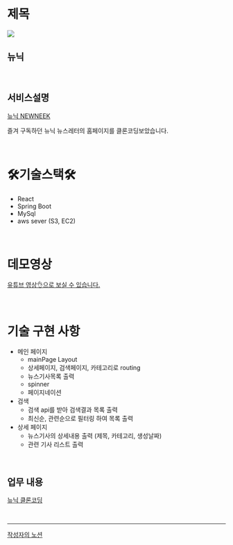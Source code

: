 # 제목

![](https://newneek.co/static/media/logo.334be7e9.png)

## **뉴닉**



</br>




## **서비스설명**

[뉴닉 NEWNEEK](https://newneek.co/)

즐겨 구독하던 뉴닉 뉴스레터의 홈페이지를 클론코딩보았습니다.



</br>




# 🛠기술스택🛠

- React
- Spring Boot
- MySql
- aws sever (S3, EC2)



</br>




# 데모영상


<a href="https://youtu.be/Brz8WhktKeY" >유튜브 영상👌으로 보실 수 있습니다.</a>



</br>




# 기술 구현 사항

- 메인 페이지
    - mainPage Layout
    - 상세페이지, 검색페이지, 카테고리로 routing
    - 뉴스기사목록 출력
    - spinner
    - 페이지네이션
- 검색
    - 검색 api를 받아 검색결과 목록 출력
    - 최신순, 관련순으로 필터링 하여 목록 출력
- 상세 페이지
    - 뉴스기사의 상세내용 출력 (제목, 카테고리, 생성날짜)
    - 관련 기사 리스트 출력


</br>



## 업무 내용

[뉴닉 클론코딩](https://www.notion.so/17ad0de900ce4d21b9e60811a1354838)



</br>


---

[작성자의 노션](https://www.notion.so/7734c011b0664a87a1f7d071f8ce4e02)